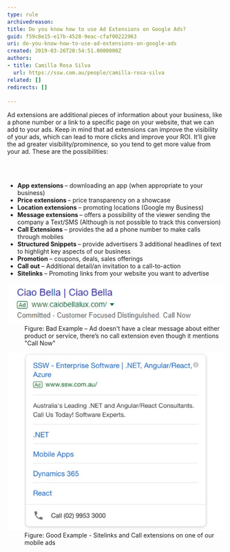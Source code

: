 ```yaml
---
type: rule
archivedreason: 
title: Do you know how to use Ad Extensions on Google Ads?
guid: f59c8e15-e17b-4528-9eac-cfaf00222963
uri: do-you-know-how-to-use-ad-extensions-on-google-ads
created: 2019-03-26T20:54:51.0000000Z
authors:
- title: Camilla Rosa Silva
  url: https://ssw.com.au/people/camilla-rosa-silva
related: []
redirects: []

---
```



<p class="ssw15-rteElement-P">Ad extensions are additional pieces of information about your business, like a phone number or a link to a specific page on your website, that we can add to your ads. Keep in mind that ad extensions can improve the visibility of your ads, which can lead to more clicks and improve your ROI. It’ll give the ad greater visibility/prominence, so you tend to get more value from your ad. These are the possibilities:<br></p>
<br><excerpt class='endintro'></excerpt><br>
<ul><li> 
      <b>App extensions </b>– downloading an app (when appropriate to your business)<br></li><li> 
      <b>Price extensions </b>– price transparency on a showcase</li><li> 
      <b>Location extensions</b> – promoting locations (Google my Business)</li><li> 
      <b>Message extensions </b>– offers a possibility of the viewer sending the company a Text/SMS (Although is not possible to track this conversion)</li><li> 
      <b>Call Extensions</b> – provides the ad a phone number to make calls through mobiles</li><li> 
      <b>Structured Snippets </b>– provide advertisers 3 additional headlines of text to highlight key aspects of our business</li><li> 
      <b>Promotion</b> – coupons, deals, sales offerings</li><li> 
      <b>Call out</b> – Additional detail/an invitation to a call-to-action</li><li> 
      <b>Sitelinks</b> – Promoting links from your website you want to advertise</li></ul><dl class="badImage"><dt>
      <img src="google-ad-no-ad-extension.jpg" alt="google-ad-no-ad-extension.jpg" />
   </dt><dd>Figure: Bad Example – Ad doesn't have a clear message about either product or service, there’s no call extension even though it mentions "Call Now"​<br></dd></dl><dl class="goodImage"><dt><img src="google-ad-extension.jpg" alt="google-ad-extension.jpg" />​<br></dt><dd>Figure: Good Example - Sitelinks and Call extensions on one of our mobile ads​</dd></dl>​


